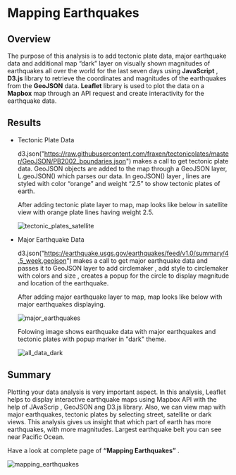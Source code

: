 # Mapping Earthquakes

## Overview

  The purpose of this analysis is to add tectonic plate data, major earthquake data and additional map “dark” layer on visually shown magnitudes of earthquakes all       over   the world for the last seven days using __JavaScript__ , __D3.js__ library to retrieve the coordinates and magnitudes of the earthquakes from the __GeoJSON__   data. __Leaflet__ library is used to plot the data on a __Mapbox__ map through an API request and create interactivity for the earthquake data.

## Results

  * Tectonic Plate Data

      d3.json("https://raw.githubusercontent.com/fraxen/tectonicplates/master/GeoJSON/PB2002_boundaries.json") makes a call to get tectonic plate data. GeoJSON objects       are added to the map through a GeoJSON layer, L.geoJSON() which parses our data. In geoJSON() layer , lines are styled with color “orange” and weight “2.5” to         show tectonic plates of earth. 
      
      After adding tectonic plate layer to map, map looks like below in satellite view with orange plate lines having weight 2.5. 
      
      ![tectonic_plates_satellite](https://user-images.githubusercontent.com/107717882/190008694-2cc06236-ceb5-405c-906b-4ab83e353aa3.png)

  * Major Earthquake Data
  
      d3.json("https://earthquake.usgs.gov/earthquakes/feed/v1.0/summary/4.5_week.geojson") makes a call to get major earthquake data and passes it to GeoJSON layer to       add circlemaker , add style to circlemaker with colors  and size , creates a popup for the circle to display magnitude and location of the earthquake.
      
      After adding major earthquake layer to map, map looks like below with major earthquakes displaying.
            
      ![major_earthquakes](https://user-images.githubusercontent.com/107717882/190008728-eb0bdf10-b747-47bf-9413-e9e3bc671b92.png)

      Folowing image shows earthquake data with major earthquakes and tectonic plates with popup marker in "dark" theme.
      
      ![all_data_dark](https://user-images.githubusercontent.com/107717882/190008753-294e09ba-b2d6-4233-973a-b1bc7a7eef80.png)
      
## Summary

   Plotting your data analysis is very important aspect. In this analysis,  Leaflet helps to display interactive earthquake maps  using Mapbox API with the help of        JAvaScrip , GeoJSON ang D3.js library.  Also, we can view map with major earthquakes, tectonic plates by selecting street, satellite or dark views. This analysis      gives us insight that which part of earth has more earthquakes, with more magnitudes. Largest earthquake belt you can see near Pacific Ocean.  
   
   Have a look at complete page of __“Mapping Earthquakes”__ .
   
   ![mapping_earthquakes](https://user-images.githubusercontent.com/107717882/190010640-476ee3c2-741f-4ed2-b732-80cc07fc584a.png)

   
   
   

